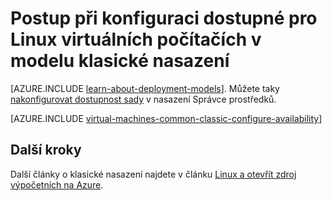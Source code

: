 <properties
    pageTitle="Dostupnost nastaví pro klasické VMs Linux | Microsoft Azure"
    description="Konfigurace nastavení pro nové nebo existující Linux virtuálního počítače v klasické nasazení modelu pomocí Azure portálem a Azure PowerShell dostupné."
    services="virtual-machines-linux"
    documentationCenter=""
    authors="cynthn"
    manager="timlt"
    editor=""
    tags="azure-service-management"/>

<tags
    ms.service="virtual-machines-linux"
    ms.workload="infrastructure-services"
    ms.tgt_pltfrm="vm-linux"
    ms.devlang="na"
    ms.topic="article"
    ms.date="07/12/2016"
    ms.author="cynthn"/>

# <a name="how-to-configure-an-availability-set-for-linux-virtual-machines-in-the-classic-deployment-model"></a>Postup při konfiguraci dostupné pro Linux virtuálních počítačích v modelu klasické nasazení

[AZURE.INCLUDE [learn-about-deployment-models](../../includes/learn-about-deployment-models-classic-include.md)]. Můžete taky [nakonfigurovat dostupnost sady](azure-cli-arm-commands.md#azure-availset-commands-to-manage-your-availability-sets) v nasazení Správce prostředků.

[AZURE.INCLUDE [virtual-machines-common-classic-configure-availability](../../includes/virtual-machines-common-classic-configure-availability.md)]


## <a name="next-steps"></a>Další kroky 

Další články o klasické nasazení najdete v článku [Linux a otevřít zdroj výpočetních na Azure](virtual-machines-linux-opensource-links.md).